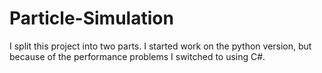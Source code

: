 # Particle-Simulation
I split this project into two parts. I started work on the python version, but because of the performance problems I switched to using C#.
